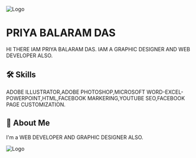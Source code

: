 ![Logo](https://scontent.fcgp7-1.fna.fbcdn.net/v/t39.30808-6/526444752_1499792034512317_1437936744307380539_n.jpg?_nc_cat=109&ccb=1-7&_nc_sid=6ee11a&_nc_ohc=r0r8pr9wxcEQ7kNvwFm3AJA&_nc_oc=AdnwvttWi9O9ADszzMCWsGDH_gINLJeZro5Cy_AXoULKBkwsbe4QrvHnJxKgJu93_0Y&_nc_zt=23&_nc_ht=scontent.fcgp7-1.fna&_nc_gid=SPjDAo_Gsbgq5G5MRENAsw&oh=00_AfWKWyJeBFSqPEA3dFwSU0al2e7ilyQqz4g__HV0ZDLdTg&oe=689BD7DF)
# PRIYA BALARAM DAS

HI THERE 
IAM PRIYA BALARAM DAS.
IAM A GRAPHIC DESIGNER AND WEB DEVELOPER ALSO.


## 🛠 Skills
ADOBE ILLUSTRATOR,ADOBE PHOTOSHOP,MICROSOFT WORD-EXCEL-POWERPOINT,HTML,FACEBOOK MARKERING,YOUTUBE SEO,FACEBOOK PAGE CUSTOMIZATION.


## 🚀 About Me
I'm a WEB DEVELOPER AND GRAPHIC DESIGNER ALSO.


![Logo](https://scontent.fcgp7-1.fna.fbcdn.net/v/t39.30808-6/472188945_122108095190702218_5612400341505197632_n.jpg?stp=dst-jpg_s960x960_tt6&_nc_cat=108&ccb=1-7&_nc_sid=cc71e4&_nc_ohc=QNpENQNFZW0Q7kNvwFkIeaZ&_nc_oc=Admx8PVlNXN7-I7P2rSgfx0IvLN3_72FHZE2G7WXjARcIuh2ofJ3hCjelllQ0je5-7Y&_nc_zt=23&_nc_ht=scontent.fcgp7-1.fna&_nc_gid=L6vJkK5WclIPFzG0p9XU5w&oh=00_AfXEACZZjxatT2Stg5eGaQ8xUtoNOE8VqxyMSw8JT7793w&oe=689BDC37)

